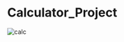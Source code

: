 # Calculator_Project


![calc](https://user-images.githubusercontent.com/81022693/115126433-420b1000-9fcf-11eb-85c4-d338f29894e9.gif)

